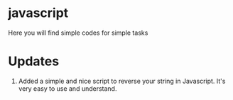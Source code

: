 # javascript
Here you will find simple codes for simple tasks

# Updates

1. Added a simple and nice script to reverse your string in Javascript. It's very easy to use and understand.
